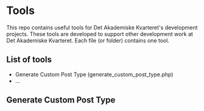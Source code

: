# Tools

This repo contains useful tools for Det Akademiske Kvarteret's development projects. These tools are developed to support other development work at Det Akademiske Kvarteret. Each file (or folder) contains one tool.

## List of tools
*  Generate Custom Post Type (generate_custom_post_type.php)
* ...

## Generate Custom Post Type
